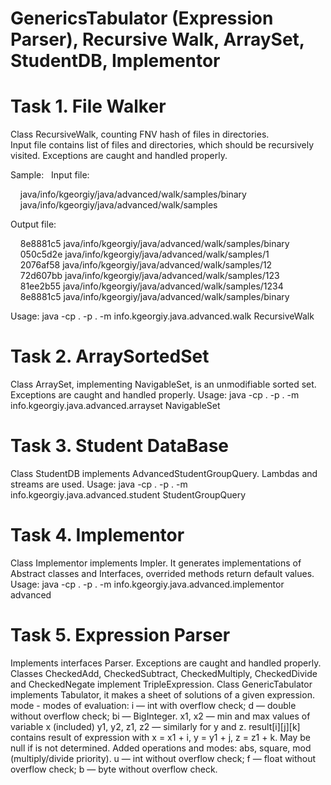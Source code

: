 # GenericsTabulator (Expression Parser), Recursive Walk, ArraySet, StudentDB, Implementor

<h1>Task 1. File Walker</h1>
  <p>Class RecursiveWalk, counting FNV hash of files in directories.<br>
  Input file contains list of files and directories, which should be recursively visited. Exceptions are caught and handled properly.</p>

<p>Sample:
  &nbsp;&nbsp;Input file:</p>
      <p>&nbsp;&nbsp;&nbsp;&nbsp;java/info/kgeorgiy/java/advanced/walk/samples/binary<br>
      &nbsp;&nbsp;&nbsp;&nbsp;java/info/kgeorgiy/java/advanced/walk/samples</p>

  <p>Output file:</p>
      <p>&nbsp;&nbsp;&nbsp;&nbsp;8e8881c5 java/info/kgeorgiy/java/advanced/walk/samples/binary<br>
      &nbsp;&nbsp;&nbsp;&nbsp;050c5d2e java/info/kgeorgiy/java/advanced/walk/samples/1<br>
      &nbsp;&nbsp;&nbsp;&nbsp;2076af58 java/info/kgeorgiy/java/advanced/walk/samples/12<br>
      &nbsp;&nbsp;&nbsp;&nbsp;72d607bb java/info/kgeorgiy/java/advanced/walk/samples/123<br>
      &nbsp;&nbsp;&nbsp;&nbsp;81ee2b55 java/info/kgeorgiy/java/advanced/walk/samples/1234<br>
      &nbsp;&nbsp;&nbsp;&nbsp;8e8881c5 java/info/kgeorgiy/java/advanced/walk/samples/binary</p>

  <p>Usage: java -cp . -p . -m info.kgeorgiy.java.advanced.walk RecursiveWalk <full classname></p>
       
<h1>Task 2. ArraySortedSet</h1> 
  Class ArraySet, implementing NavigableSet, is an unmodifiable sorted set. Exceptions are caught and handled properly.
  Usage: java -cp . -p . -m info.kgeorgiy.java.advanced.arrayset NavigableSet <full classname> 
  
<h1>Task 3. Student DataBase</h1>  
  Class StudentDB implements AdvancedStudentGroupQuery.
  Lambdas and streams are used.
  Usage: java -cp . -p . -m info.kgeorgiy.java.advanced.student StudentGroupQuery <full classname> 

<h1>Task 4. Implementor</h1>
  Class Implementor implements Impler. It generates implementations of Abstract classes and Interfaces, overrided methods return default values.
  Usage: java -cp . -p . -m info.kgeorgiy.java.advanced.implementor advanced <full classname>   
    
<h1>Task 5. Expression Parser</h1>
  Implements interfaces Parser. Exceptions are caught and handled properly.
  Classes CheckedAdd, CheckedSubtract, CheckedMultiply, CheckedDivide and CheckedNegate implement TripleExpression.
  Class GenericTabulator implements Tabulator, it makes a sheet of solutions of a given expression.
  mode - modes of evaluation:
    i — int with overflow check;
    d — double without overflow check;
    bi — BigInteger.
    x1, x2 — min and max values of variable x (included)
    y1, y2, z1, z2 — similarly for y and z.
  result[i][j][k] contains result of expression with x = x1 + i, y = y1 + j, z = z1 + k. May be null if is not determined.
  Added operations and modes:
    abs, square, mod (multiply/divide priority).  
    u — int without overflow check;
    f — float without overflow check;
    b — byte without overflow check.
